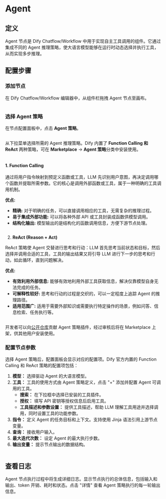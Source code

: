 # Agent

## 定义

Agent 节点是 Dify Chatflow/Workflow 中用于实现自主工具调用的组件。它通过集成不同的 Agent 推理策略，使大语言模型能够在运行时动态选择并执行工具，从而实现多步推理。

## 配置步骤

### 添加节点

在 Dify Chatflow/Workflow 编辑器中，从组件栏拖拽 Agent 节点至画布。

<figure><img src="../../../.gitbook/assets/zh-1-9-1.png" alt=""><figcaption></figcaption></figure>

### 选择 Agent 策略

在节点配置面板中，点击 **Agent 策略**。

<figure><img src="../../../.gitbook/assets/zh-1-9-0 (2).png" alt=""><figcaption></figcaption></figure>

从下拉菜单选择所需的 Agent 推理策略。Dify 内置了 **Function Calling 和 ReAct** 两种策略，可在 **Marketplace** → **Agent 策略**分类中安装使用。

<figure><img src="../../../.gitbook/assets/zh-1-9-2 (1).png" alt=""><figcaption></figcaption></figure>

#### 1. Function Calling

通过将用户指令映射到预定义函数或工具，LLM 先识别用户意图，再决定调用哪个函数并提取所需参数。它的核心是调用外部函数或工具，属于一种明确的工具调用机制。

**优点:**

* **精确:** 对于明确的任务，可以直接调用相应的工具，无需复杂的推理过程。
* **易于集成外部功能:** 可以将各种外部 API 或工具封装成函数供模型调用。
* **结构化输出:** 模型输出的是结构化的函数调用信息，方便下游节点处理。

<figure><img src="../../../.gitbook/assets/zh-agnent-1.png" alt=""><figcaption></figcaption></figure>

2. **ReAct (Reason + Act)**

ReAct 策略使 Agent 交替进行思考和行动：LLM 首先思考当前状态和目标，然后选择并调用合适的工具，工具的输出结果又将引导 LLM 进行下一步的思考和行动，如此循环，直到问题解决。

**优点:**

* **有效利用外部信息:** 能够有效地利用外部工具获取信息，解决仅靠模型自身无法完成的任务。
* **可解释性较好:** 思考和行动的过程是交织的，可以一定程度上追踪 Agent 的推理路径。
* **适用范围广:** 适用于需要外部知识或需要执行特定操作的场景，例如问答、信息检索、任务执行等。

<figure><img src="../../../.gitbook/assets/zh-agnent-2.png" alt=""><figcaption></figcaption></figure>

开发者可以向[公开仓库](https://github.com/langgenius/dify-official-plugins)贡献 Agent 策略插件，经过审核后将在 Marketplace 上架，供其他用户安装使用。

### **配置节点参数**

选择 Agent 策略后，配置面板会显示对应的配置项。Dify 官方内置的 Function Calling 和 ReAct 策略的配置项包括：

1. **模型：** 选择驱动 Agent 的大语言模型。
2. **工具：** 工具的使用方式由 Agent 策略定义，点击 "+" 添加并配置 Agent 可调用的工具。
   * **搜索：** 在下拉框中选择已安装的工具插件。
   * **授权：** 填写 API 密钥等授权信息后启用工具。
   * **工具描述和参数设置：** 提供工具描述，帮助 LLM 理解工具用途并选择调用，同时设置工具的功能参数。
3. **指令：** 定义 Agent 的任务目标和上下文。支持使用 Jinja 语法引用上游节点变量。
4. **查询：** 接收用户输入。
5. **最大迭代次数：** 设定 Agent 的最大执行步数。
6. **输出变量：** 提示节点输出的数据结构。

<figure><img src="../../../.gitbook/assets/zh-1-9-3.png" alt=""><figcaption></figcaption></figure>

## **查看日志**

Agent 节点执行过程中将生成详细日志。显示节点执行的总体信息，包括输入和输出、token 开销、耗时和状态。点击 "详情" 查看 Agent 策略执行的每一轮输出信息。

<figure><img src="../../../.gitbook/assets/zh-1-9-6.png" alt=""><figcaption></figcaption></figure>
